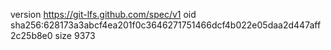 version https://git-lfs.github.com/spec/v1
oid sha256:628173a3abcf4ea201f0c3646271751466dcf4b022e05daa2d447aff2c25b8e0
size 9373
